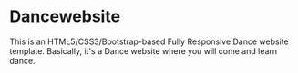# Dancewebsite
This is an HTML5/CSS3/Bootstrap-based Fully Responsive Dance website template. Basically, it's a Dance website where you will come and learn dance.
